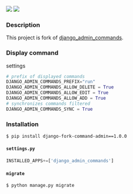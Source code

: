 [![](https://img.shields.io/badge/released-2021.6.10-green.svg?longCache=True)](https://pypi.org/project/django-admin-commands/)
[![](https://img.shields.io/badge/license-Unlicense-blue.svg?longCache=True)](https://unlicense.org/)

### Description 

This project is fork of [django_admin_commands](https://github.com/andrewp-as-is/django-command-admin.py).

### Display command

settings
```python
# prefix of displayed commands
DJANGO_ADMIN_COMMANDS_PREFIX="run"
DJANGO_ADMIN_COMMANDS_ALLOW_DELETE = True
DJANGO_ADMIN_COMMANDS_ALLOW_EDIT = True
DJANGO_ADMIN_COMMANDS_ALLOW_ADD = True
# synchronizes commands filtered
DJANGO_ADMIN_COMMANDS_SYNC = True
```

### Installation
```bash
$ pip install django-fork-command-admin==1.0.0
```

#### `settings.py`
```python
INSTALLED_APPS+=['django_admin_commands']
```

#### `migrate`
```bash
$ python manage.py migrate
```

